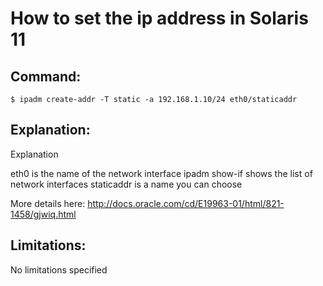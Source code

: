 # How to set the ip address in Solaris 11

## Command:
```
$ ipadm create-addr -T static -a 192.168.1.10/24 eth0/staticaddr
```

## Explanation:
Explanation

eth0 is the name of the network interface
ipadm show-if shows the list of network interfaces
staticaddr is a name you can choose

More details here: http://docs.oracle.com/cd/E19963-01/html/821-1458/gjwiq.html

## Limitations:
No limitations specified

